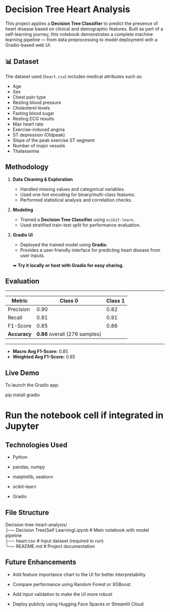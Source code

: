 # Decision Tree Heart Analysis 

This project applies a **Decision Tree Classifier** to predict the presence of heart disease based on clinical and demographic features. Built as part of a self-learning journey, this notebook demonstrates a complete machine learning pipeline — from data preprocessing to model deployment with a Gradio-based web UI.

## 📊 Dataset

The dataset used (`heart.csv`) includes medical attributes such as:

- Age
- Sex
- Chest pain type
- Resting blood pressure
- Cholesterol levels
- Fasting blood sugar
- Resting ECG results
- Max heart rate
- Exercise-induced angina
- ST depression (Oldpeak)
- Slope of the peak exercise ST segment
- Number of major vessels
- Thalassemia

##  Methodology

1. **Data Cleaning & Exploration**  
   - Handled missing values and categorical variables.
   - Used one-hot encoding for binary/multi-class features.
   - Performed statistical analysis and correlation checks.

2. **Modeling**  
   - Trained a **Decision Tree Classifier** using `scikit-learn`.
   - Used stratified train-test split for performance evaluation.

3. **Gradio UI**  
   - Deployed the trained model using **Gradio**.
   - Provides a user-friendly interface for predicting heart disease from user inputs.

   ➡ **Try it locally or host with Gradio for easy sharing.**

##  Evaluation
 _ _ _ _ _ _ _ _ _ _ _ _ _ _ _ _ _ _ _ _ _ _ _ _
| Metric       | Class 0 | Class 1              |
|--------------|---------|--------------------- |
| Precision    | 0.90    | 0.82                 |
| Recall       | 0.81    | 0.91                 |
| F1-Score     | 0.85    | 0.86                 |
| **Accuracy** | **0.86** overall (276 samples) |
_ _ _ _ _ _ _ _ _ _ _ _ _ _ _ _ _ __ _ _ __ _ __ 
- **Macro Avg F1-Score:** 0.85  
- **Weighted Avg F1-Score:** 0.85

##  Live Demo

To launch the Gradio app:

pip install gradio  <br>
#  Run the notebook cell if integrated in Jupyter  <br>

## Technologies Used
- Python 
 
- pandas, numpy

- matplotlib, seaborn

- scikit-learn

- Gradio 

## File Structure
 Decision-tree-heart-analysis/     <br>
├──  Decision Tree(Self Learning).ipynb   # Main notebook with model pipeline  <br>
├──  heart.csv                            # Input dataset (required to run)  <br>
└──  README.md                            # Project documentation  <br>

## Future Enhancements
- Add feature importance chart to the UI for better interpretability

- Compare performance using Random Forest or XGBoost

- Add input validation to make the UI more robust

- Deploy publicly using Hugging Face Spaces or Streamlit Cloud
